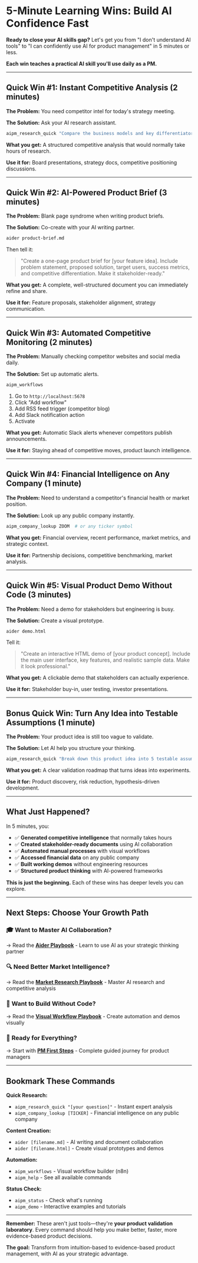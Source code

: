 # 5-Minute Learning Wins: Build AI Confidence Fast  

**Ready to close your AI skills gap?** Let's get you from "I don't understand AI tools" to "I can confidently use AI for product management" in 5 minutes or less.

**Each win teaches a practical AI skill you'll use daily as a PM.**

---

## Quick Win #1: Instant Competitive Analysis (2 minutes)

**The Problem:** You need competitor intel for today's strategy meeting.

**The Solution:** Ask your AI research assistant.

```bash
aipm_research_quick "Compare the business models and key differentiators of [Competitor A] vs [Competitor B] vs [Competitor C]. Include their main competitive advantages and potential vulnerabilities."
```

**What you get:** A structured competitive analysis that would normally take hours of research.

**Use it for:** Board presentations, strategy docs, competitive positioning discussions.

---

## Quick Win #2: AI-Powered Product Brief (3 minutes)

**The Problem:** Blank page syndrome when writing product briefs.

**The Solution:** Co-create with your AI writing partner.

```bash
aider product-brief.md
```

Then tell it:
> "Create a one-page product brief for [your feature idea]. Include problem statement, proposed solution, target users, success metrics, and competitive differentiation. Make it stakeholder-ready."

**What you get:** A complete, well-structured document you can immediately refine and share.

**Use it for:** Feature proposals, stakeholder alignment, strategy communication.

---

## Quick Win #3: Automated Competitive Monitoring (2 minutes)

**The Problem:** Manually checking competitor websites and social media daily.

**The Solution:** Set up automatic alerts.

```bash
aipm_workflows
```

1. Go to `http://localhost:5678`
2. Click "Add workflow" 
3. Add RSS feed trigger (competitor blog)
4. Add Slack notification action
5. Activate

**What you get:** Automatic Slack alerts whenever competitors publish announcements.

**Use it for:** Staying ahead of competitive moves, product launch intelligence.

---

## Quick Win #4: Financial Intelligence on Any Company (1 minute)

**The Problem:** Need to understand a competitor's financial health or market position.

**The Solution:** Look up any public company instantly.

```bash
aipm_company_lookup ZOOM  # or any ticker symbol
```

**What you get:** Financial overview, recent performance, market metrics, and strategic context.

**Use it for:** Partnership decisions, competitive benchmarking, market analysis.

---

## Quick Win #5: Visual Product Demo Without Code (3 minutes)

**The Problem:** Need a demo for stakeholders but engineering is busy.

**The Solution:** Create a visual prototype.

```bash
aider demo.html
```

Tell it:
> "Create an interactive HTML demo of [your product concept]. Include the main user interface, key features, and realistic sample data. Make it look professional."

**What you get:** A clickable demo that stakeholders can actually experience.

**Use it for:** Stakeholder buy-in, user testing, investor presentations.

---

## Bonus Quick Win: Turn Any Idea into Testable Assumptions (1 minute)

**The Problem:** Your product idea is still too vague to validate.

**The Solution:** Let AI help you structure your thinking.

```bash
aipm_research_quick "Break down this product idea into 5 testable assumptions: [describe your idea]. For each assumption, suggest a cheap way to validate it within 2 weeks."
```

**What you get:** A clear validation roadmap that turns ideas into experiments.

**Use it for:** Product discovery, risk reduction, hypothesis-driven development.

---

## What Just Happened?

In 5 minutes, you:
- ✅ **Generated competitive intelligence** that normally takes hours
- ✅ **Created stakeholder-ready documents** using AI collaboration  
- ✅ **Automated manual processes** with visual workflows
- ✅ **Accessed financial data** on any public company
- ✅ **Built working demos** without engineering resources
- ✅ **Structured product thinking** with AI-powered frameworks

**This is just the beginning.** Each of these wins has deeper levels you can explore.

---

## Next Steps: Choose Your Growth Path

### 🎓 **Want to Master AI Collaboration?**
→ Read the **[Aider Playbook](playbooks/AIDER_PLAYBOOK.md)** - Learn to use AI as your strategic thinking partner

### 🔍 **Need Better Market Intelligence?**  
→ Read the **[Market Research Playbook](playbooks/MARKET_RESEARCH_PLAYBOOK.md)** - Master AI research and competitive analysis

### 🎨 **Want to Build Without Code?**
→ Read the **[Visual Workflow Playbook](playbooks/WORKFLOW_PLAYBOOK.md)** - Create automation and demos visually

### 🚀 **Ready for Everything?**
→ Start with **[PM First Steps](PM_FIRST_STEPS.md)** - Complete guided journey for product managers

---

## Bookmark These Commands

**Quick Research:**
- `aipm_research_quick "[your question]"` - Instant expert analysis
- `aipm_company_lookup [TICKER]` - Financial intelligence on any public company

**Content Creation:**
- `aider [filename.md]` - AI writing and document collaboration
- `aider [filename.html]` - Create visual prototypes and demos

**Automation:**  
- `aipm_workflows` - Visual workflow builder (n8n)
- `aipm_help` - See all available commands

**Status Check:**
- `aipm_status` - Check what's running
- `aipm_demo` - Interactive examples and tutorials

---

**Remember:** These aren't just tools—they're **your product validation laboratory**. Every command should help you make better, faster, more evidence-based product decisions.

**The goal:** Transform from intuition-based to evidence-based product management, with AI as your strategic advantage.